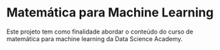 # Matemática para Machine Learning

Este projeto tem como finalidade abordar o conteúdo do curso de matemática para machine learning da Data Science Academy.